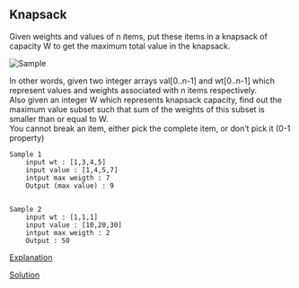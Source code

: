 ## Knapsack 

Given weights and values of n items, put these items in a knapsack of capacity W to get the maximum total value in the knapsack. 

![Sample](https://upload.wikimedia.org/wikipedia/commons/thumb/f/fd/Knapsack.svg/500px-Knapsack.svg.png)  

In other words, given two integer arrays val[0..n-1] and wt[0..n-1] which represent values and weights associated with n items respectively.    
Also given an integer W which represents knapsack capacity, find out the maximum value subset such that sum of the weights of this subset is smaller than or equal to W.  
You cannot break an item, either pick the complete item, or don’t pick it (0-1 property)   

```
Sample 1 
    input wt : [1,3,4,5]
    input value : [1,4,5,7]
    intput max weigth : 7
    Output (max value) : 9


Sample 2
    input wt : [1,1,1]
    input value : [10,20,30]
    intput max weigth : 2
    Output : 50

```

[Explanation](https://www.youtube.com/watch?v=8LusJS5-AGo)  

[Solution](./Solution.py)